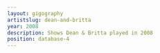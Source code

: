 ```yaml
---
layout: gigography
artistslug: dean-and-britta
year: 2008
description: Shows Dean & Britta played in 2008
position: database-4
---
```


